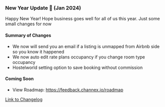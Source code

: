 ### New Year Update 🚀 (Jan 2024)

Happy New Year! Hope business goes well for all of us this year. Just some small changes for now

#### Summary of Changes
- We now will send you an email if a listing is unmapped from Airbnb side so you know it happened
- We now auto edit rate plans occupancy if you change room type occupancy
- Hostelworld setting option to save booking without commission


#### Coming Soon
- View Roadmap: https://feedback.channex.io/roadmap

[Link to Changelog](https://docs.channex.io/changelog)
